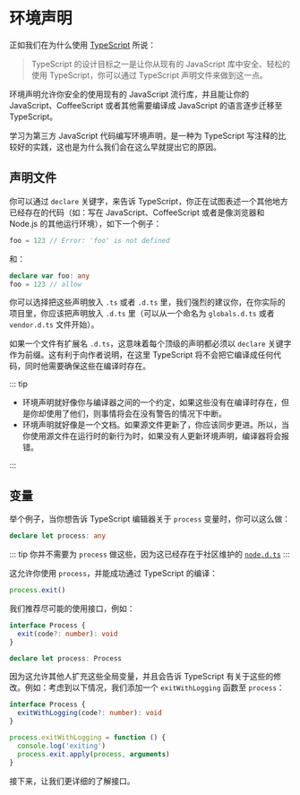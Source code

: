 # 环境声明

正如我们在为什么使用 [TypeScript](https://basarat.gitbooks.io/typescript/content/docs/why-typescript.html) 所说：

> TypeScript 的设计目标之一是让你从现有的 JavaScript 库中安全、轻松的使用 TypeScript，你可以通过 TypeScript 声明文件来做到这一点。

环境声明允许你安全的使用现有的 JavaScript 流行库，并且能让你的 JavaScript、CoffeeScript 或者其他需要编译成 JavaScript 的语言逐步迁移至 TypeScript。

学习为第三方 JavaScript 代码编写环境声明，是一种为 TypeScript 写注释的比较好的实践，这也是为什么我们会在这么早就提出它的原因。

## 声明文件

你可以通过 `declare` 关键字，来告诉 TypeScript，你正在试图表述一个其他地方已经存在的代码（如：写在 JavaScript、CoffeeScript 或者是像浏览器和 Node.js 的其他运行环境），如下一个例子：

```ts
foo = 123 // Error: 'foo' is not defined
```

和：

```ts
declare var foo: any
foo = 123 // allow
```

你可以选择把这些声明放入 `.ts` 或者 `.d.ts` 里，我们强烈的建议你，在你实际的项目里，你应该把声明放入 `.d.ts` 里（可以从一个命名为 `globals.d.ts` 或者 `vendor.d.ts` 文件开始）。

如果一个文件有扩展名 `.d.ts`，这意味着每个顶级的声明都必须以 `declare` 关键字作为前缀。这有利于向作者说明，在这里 TypeScript 将不会把它编译成任何代码，同时他需要确保这些在编译时存在。

::: tip

- 环境声明就好像你与编译器之间的一个约定，如果这些没有在编译时存在，但是你却使用了他们，则事情将会在没有警告的情况下中断。
- 环境声明就好像是一个文档。如果源文件更新了，你应该同步更进。所以，当你使用源文件在运行时的新行为时，如果没有人更新环境声明，编译器将会报错。

:::

## 变量

举个例子，当你想告诉 TypeScript 编辑器关于 `process` 变量时，你可以这么做：

```ts
declare let process: any
```

::: tip
你并不需要为 `process` 做这些，因为这已经存在于社区维护的 [`node.d.ts`](https://github.com/DefinitelyTyped/DefinitelyTyped/blob/master/types/node/index.d.ts)
:::

这允许你使用 `process`，并能成功通过 TypeScript 的编译：

```ts
process.exit()
```

我们推荐尽可能的使用接口，例如：

```ts
interface Process {
  exit(code?: number): void
}

declare let process: Process
```

因为这允许其他人扩充这些全局变量，并且会告诉 TypeScript 有关于这些的修改。例如：考虑到以下情况，我们添加一个 `exitWithLogging` 函数至 `process`：

```ts
interface Process {
  exitWithLogging(code?: number): void
}

process.exitWithLogging = function () {
  console.log('exiting')
  process.exit.apply(process, arguments)
}
```

接下来，让我们更详细的了解接口。
